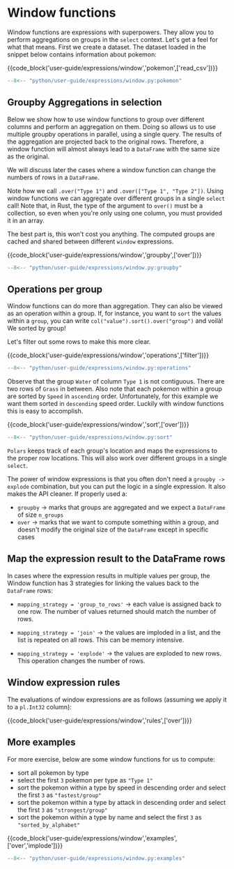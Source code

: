 # Window functions 

Window functions are expressions with superpowers. They allow you to perform aggregations on groups in the
`select` context. Let's get a feel for what that means. First we create a dataset. The dataset loaded in the
snippet below contains information about pokemon:

{{code_block('user-guide/expressions/window','pokemon',['read_csv'])}}

```python exec="on" result="text" session="user-guide/window"
--8<-- "python/user-guide/expressions/window.py:pokemon"
```

## Groupby Aggregations in selection

Below we show how to use window functions to group over different columns and perform an aggregation on them.
Doing so allows us to use multiple groupby operations in parallel, using a single query. The results of the aggregation
are projected back to the original rows. Therefore, a window function will almost always lead to a `DataFrame` with the same size as the original.

We will discuss later the cases where a window function can change the numbers of rows in a `DataFrame`.

Note how we call `.over("Type 1")` and `.over(["Type 1", "Type 2"])`. Using window functions we can aggregate over different groups in a single `select` call!  Note that, in Rust, the type of the argument to `over()` must be a collection, so even when you're only using one column, you must provided it in an array.

The best part is, this won't cost you anything. The computed groups are cached and shared between different `window` expressions.


{{code_block('user-guide/expressions/window','groupby',['over'])}}

```python exec="on" result="text" session="user-guide/window"
--8<-- "python/user-guide/expressions/window.py:groupby"
```

## Operations per group

Window functions can do more than aggregation. They can also be viewed as an operation within a group. If, for instance, you
want to `sort` the values within a `group`, you can write `col("value").sort().over("group")` and voilà! We sorted by group!

Let's filter out some rows to make this more clear.

{{code_block('user-guide/expressions/window','operations',['filter'])}}

```python exec="on" result="text" session="user-guide/window"
--8<-- "python/user-guide/expressions/window.py:operations"
```


Observe that the group `Water` of column `Type 1` is not contiguous. There are two rows of `Grass` in between. Also note
that each pokemon within a group are sorted by `Speed` in `ascending` order. Unfortunately, for this example we want them sorted in
`descending` speed order. Luckily with window functions this is easy to accomplish.

{{code_block('user-guide/expressions/window','sort',['over'])}}

```python exec="on" result="text" session="user-guide/window"
--8<-- "python/user-guide/expressions/window.py:sort"
```

`Polars` keeps track of each group's location and maps the expressions to the proper row locations. This will also work over different groups in a single `select`.

The power of window expressions is that you often don't need a `groupby -> explode` combination, but you can put the logic in a single expression. It also makes the API cleaner. If properly used a:

- `groupby` -> marks that groups are aggregated and we expect a `DataFrame` of size `n_groups`
- `over` -> marks that we want to compute something within a group, and doesn't modify the original size of the `DataFrame` except in specific cases

## Map the expression result to the DataFrame rows

In cases where the expression results in multiple values per group, the Window function has 3 strategies for linking the values back to the `DataFrame` rows:

- `mapping_strategy = 'group_to_rows'` -> each value is assigned back to one row. The number of values returned should match the number of rows.

- `mapping_strategy = 'join'` -> the values are imploded in a list, and the list is repeated on all rows. This can be memory intensive.

- `mapping_strategy = 'explode'` -> the values are exploded to new rows. This operation changes the number of rows.

## Window expression rules

The evaluations of window expressions are as follows (assuming we apply it to a `pl.Int32` column):

{{code_block('user-guide/expressions/window','rules',['over'])}}

## More examples

For more exercise, below are some window functions for us to compute:

- sort all pokemon by type
- select the first `3` pokemon per type as `"Type 1"`
- sort the pokemon within a type by speed in descending order and select the first `3` as `"fastest/group"`
- sort the pokemon within a type by attack in descending order and select the first `3` as `"strongest/group"`
- sort the pokemon within a type by name and select the first `3` as `"sorted_by_alphabet"`

{{code_block('user-guide/expressions/window','examples',['over','implode'])}}

```python exec="on" result="text" session="user-guide/window"
--8<-- "python/user-guide/expressions/window.py:examples"
```